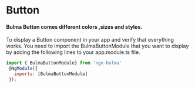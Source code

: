 # Button
#### Bulma Button comes different colors ,sizes and styles.

To display a Button component in your app and verify that everything works.
You need to import the BulmaButtonModule that you want to display by adding the following lines to your app.module.ts file.

 ```javascript
import { BulmaButtonModule} from 'ngx-bulma'
  @NgModule({
    imports: [BulmaButtonModule]
  });
 ```
